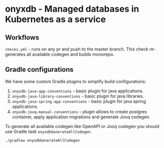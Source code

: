 # onyxdb - Managed databases in Kubernetes as a service

## Workflows

`checks.yml` - runs on any pr and push to the master branch.
This check re-generates all available codegen and builds monorepo.

## Gradle configurations

We have some custom Gradle plugins to simplify build configurations:
1. `onyxdb-java-app-conventions` - basic plugin for java applications.
2. `onyxdb-java-library-conventions` - basic plugin for java libraries.
3. `onyxdb-java-spring-app-conventions` - basic plugin for java spring applications.
4. `onyxdb-jooq-manual-conventions` - plugin allows to create postgres container, apply application migrations
and generate Jooq codegen.

To generate all available codegen like OpenAPI or Jooq codegen you should use Gradle task `onyxdbGenerateAllCodegen`.
```shell
./gradlew onyxdbGenerateAllCodegen
```
